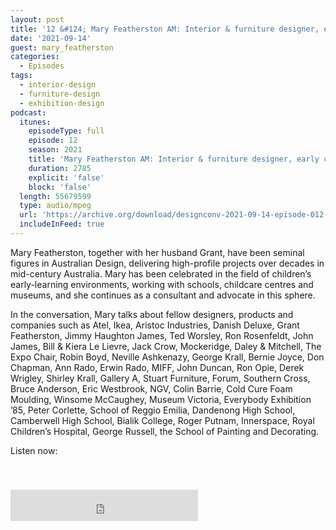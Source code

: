```yaml
---
layout: post
title: '12 &#124; Mary Featherston AM: Interior & furniture designer, early childhood environmental designer'
date: '2021-09-14'
guest: mary_featherston
categories:
  - Episodes
tags:
  - interior-design
  - furniture-design
  - exhibition-design
podcast:
  itunes:
    episodeType: full
    episode: 12
    season: 2021
    title: 'Mary Featherston AM: Interior & furniture designer, early childhood environmental designer'
    duration: 2785
    explicit: 'false'
    block: 'false'
  length: 55679599
  type: audio/mpeg
  url: 'https://archive.org/download/designconv-2021-09-14-episode-012-mary-featherston/2021-09-14-episode-012-mary-featherston.mp3'
  includeInFeed: true
---
```


Mary Featherston, together with her husband Grant, have been seminal figures in
Australian Design, delivering high-profile projects over decades in mid-century
Australia. Mary has been celebrated in the field of children’s early-learning
environments, working with schools, childcare centres and museums, and she
continues as a consultant and advocate in this sphere.

In the conversation, Mary talks about fellow designers, products and companies
such as Atel, Ikea, Aristoc Industries, Danish Deluxe, Grant Featherston, Jimmy
Haughton James, Ted Worsley, Ron Rosenfeldt, John James, Bill & Kiera Le Lievre,
Jack Crow, Mockeridge, Daley & Mitchell, The Expo Chair, Robin Boyd, Neville
Ashkenazy, George Krall, Bernie Joyce, Don Chapman, Ann Rado, Erwin Rado, MIFF,
John Duncan, Ron Opie, Derek Wrigley, Shirley Krall, Gallery A, Stuart
Furniture, Forum, Southern Cross, Bruce Anderson, Eric Westbrook, NGV, Colin
Barrie, Cold Cure Foam Moulding, Winsome McCaughey, Museum Victoria, Everybody
Exhibition ’85, Peter Corlette, School of Reggio Emilia, Dandenong High
School, Camberwell High School, Bialik College, Roger Putnam, Innerspace, Royal
Children’s Hospital, George Russell, the School of Painting and Decorating.

Listen now:
<div class="responsive-embed" style="padding-top: 8%;">
  <!--suppress HtmlUnknownAttribute, HtmlDeprecatedAttribute -->
  <iframe src="https://archive.org/embed/designconv-2021-09-14-episode-012-mary-featherston" class="responsive-embed-item" height="50" frameborder="0" webkitallowfullscreen="true" mozallowfullscreen="true" allowfullscreen></iframe>
</div>
